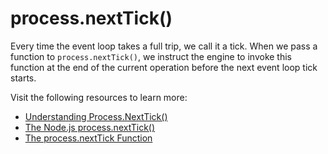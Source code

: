 # process.nextTick()

Every time the event loop takes a full trip, we call it a tick. When we pass a function to `process.nextTick()`, we instruct the engine to invoke this function at the end of the current operation before the next event loop tick starts.

Visit the following resources to learn more:

- [Understanding Process.NextTick()](https://nodejs.dev/en/learn/understanding-processnexttick/)
- [The Node.js process.nextTick()](https://nodejs.org/en/docs/guides/event-loop-timers-and-nexttick/)
- [The process.nextTick Function](https://www.youtube.com/watch?v=-niA5XOlCWI)
